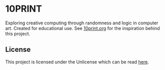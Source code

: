 # 10PRINT
Exploring creative computing through randomness and logic in computer art. Created for educational 
use. See [10print.org](https://10print.org/) for the inspiration behind this project.
 
## License
This project is licensed under the Unlicense which can be read [here](LICENSE).